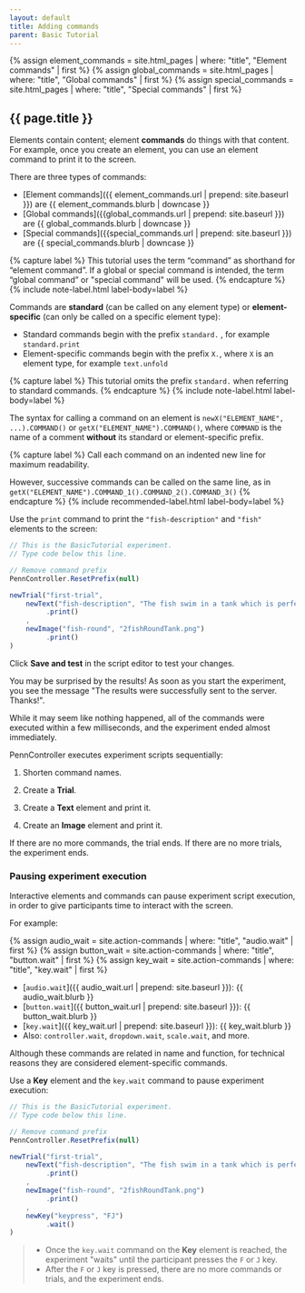 ```yaml
---
layout: default
title: Adding commands
parent: Basic Tutorial
---
```


{% assign element_commands = site.html_pages | where: "title", "Element commands" | first %}
{% assign global_commands = site.html_pages | where: "title", "Global commands" | first %}
{% assign special_commands = site.html_pages | where: "title", "Special commands" | first %}


## {{ page.title }}

Elements contain content; element **commands** do things with that content. For example, once you create an element, you can use an element command to print it to the screen.

There are three types of commands: 

+ [Element commands]({{ element_commands.url | prepend: site.baseurl }}) are {{ element_commands.blurb | downcase }}
+ [Global commands]({{global_commands.url | prepend: site.baseurl }}) are {{ global_commands.blurb | downcase }}
+ [Special commands]({{special_commands.url | prepend: site.baseurl }}) are {{ special_commands.blurb | downcase }}

{% capture label %}
This tutorial uses the term “command” as shorthand for “element command”. If a global or special command is intended, the term “global command” or "special command" will be used.
{% endcapture %}
{% include note-label.html label-body=label  %}

Commands are **standard** (can be called on any element type) or **element-specific** (can only be called on a specific element type):

+ Standard commands begin with the prefix `standard.` , for example `standard.print`
+ Element-specific commands begin with the prefix `X.`, where `X` is an element type, for example `text.unfold`

{% capture label %}
This tutorial omits the prefix `standard.` when referring to standard commands.
{% endcapture %}
{% include note-label.html label-body=label %}

The syntax for calling a command on an element is `newX("ELEMENT_NAME", ...).COMMAND()` or `getX("ELEMENT_NAME").COMMAND()`, where `COMMAND` is the name of a comment **without** its standard or element-specific prefix.

{% capture label %}
Call each command on an indented new line for maximum readability.

However, successive commands can be called on the same line, as in `getX("ELEMENT_NAME").COMMAND_1().COMMAND_2().COMMAND_3()`
{% endcapture %}
{% include recommended-label.html label-body=label %}

Use the `print` command to print the `"fish-description"` and `"fish"` elements to the screen:
```javascript
// This is the BasicTutorial experiment.
// Type code below this line.

// Remove command prefix
PennController.ResetPrefix(null)

newTrial("first-trial",
    newText("fish-description", "The fish swim in a tank which is perfectly round.")
         .print()
    ,
    newImage("fish-round", "2fishRoundTank.png")    
         .print()
)
```

Click **Save and test** in the script editor to test your changes. 

You may be surprised by the results! As soon as you start the experiment, you see the message "The results were successfully sent to the server. Thanks!". 

While it may seem like nothing happened, all of the commands were executed within a few milliseconds, and the experiment ended almost immediately.

PennController executes experiment scripts sequentially:

 1. Shorten command names.

  2. Create a **Trial**.

  3. Create a **Text** element and print it.

  4. Create an **Image** element and print it.

If there are no more commands, the trial ends. If there are no more trials, the experiment ends. 

### Pausing experiment execution

Interactive elements and commands can pause experiment script execution, in order to give participants time to interact with the screen.

For example:

{% assign audio_wait = site.action-commands | where: "title", "audio.wait" | first %}
{% assign button_wait = site.action-commands | where: "title", "button.wait" | first %}
{% assign key_wait = site.action-commands | where: "title", "key.wait" | first %}
+ [`audio.wait`]({{ audio_wait.url | prepend: site.baseurl }}): {{ audio_wait.blurb }}
+ [`button.wait`]({{ button_wait.url | prepend: site.baseurl }}): {{ button_wait.blurb }}
+ [`key.wait`]({{ key_wait.url | prepend: site.baseurl }}): {{ key_wait.blurb }}
+ Also: `controller.wait`, `dropdown.wait`, `scale.wait`, and more.

Although these commands are related in name and function, for technical reasons they are considered element-specific commands.

Use a **Key** element and the `key.wait` command to pause experiment execution:

```javascript
// This is the BasicTutorial experiment.
// Type code below this line.

// Remove command prefix
PennController.ResetPrefix(null)

newTrial("first-trial",
    newText("fish-description", "The fish swim in a tank which is perfectly round.")
         .print()
    ,
    newImage("fish-round", "2fishRoundTank.png")    
         .print()
    ,
    newKey("keypress", "FJ")
         .wait()
)
```

> + Once the `key.wait` command on the **Key** element is reached, the experiment "waits" until the participant presses the `F` or `J` key.
> + After the `F` or `J` key is pressed, there are no more commands or trials, and the experiment ends.
